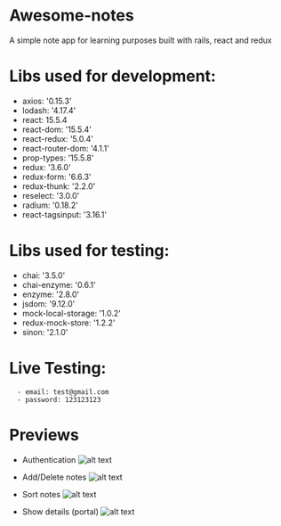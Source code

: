 # Awesome-notes
A simple note app for learning purposes built with rails, react and redux

# Libs used for development:
- axios: '0.15.3'
- lodash: '4.17.4'
- react: 15.5.4
- react-dom: '15.5.4'
- react-redux: '5.0.4'
- react-router-dom: '4.1.1'
- prop-types: '15.5.8'
- redux: '3.6.0'
- redux-form: '6.6.3'
- redux-thunk: '2.2.0'
- reselect: '3.0.0'
- radium: '0.18.2'
- react-tagsinput: '3.16.1'

# Libs used for testing:
- chai: '3.5.0'
- chai-enzyme: '0.6.1'
- enzyme: '2.8.0'
- jsdom: '9.12.0'
- mock-local-storage: '1.0.2'
- redux-mock-store: '1.2.2'
- sinon: '2.1.0'

# Live Testing:
      - email: test@gmail.com
      - password: 123123123
# Previews
- Authentication
![alt text](https://cloud.githubusercontent.com/assets/17274950/26014464/469a8b74-3722-11e7-87aa-b18522edb0d7.gif "Auh")

- Add/Delete notes
![alt text](https://cloud.githubusercontent.com/assets/17274950/26014466/4b105ab2-3722-11e7-91e6-9e5b4c985f36.gif "add-delete notes")

- Sort notes
![alt text](https://cloud.githubusercontent.com/assets/17274950/26014469/4ed3f51e-3722-11e7-8fd8-628b3763187b.gif "Sort-notes")

- Show details (portal)
![alt text](https://cloud.githubusercontent.com/assets/17274950/26014511/71f2514e-3722-11e7-97a0-8fcdf22b951a.gif "details")
